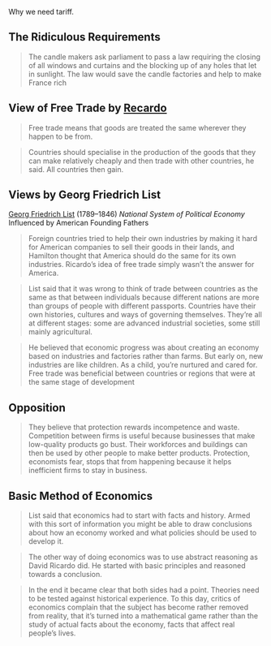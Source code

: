 Why we need tariff.
## The Ridiculous Requirements
>The candle makers ask parliament to pass a law requiring the closing of all windows and curtains and the blocking up of any holes that let in sunlight. The law would save the candle factories and help to make France rich

## View of Free Trade by [Recardo](https://en.wikipedia.org/wiki/David_Ricardo)
> Free trade means that goods are treated the same wherever they happen to be from.

>Countries should specialise in the production of the goods that they can make relatively cheaply and then trade with other countries, he said. All countries then gain.

## Views by Georg Friedrich List
[Georg Friedrich List](https://en.wikipedia.org/wiki/Friedrich_List) (1789–1846)
_National System of Political Economy_
Influenced by American Founding Fathers
>Foreign countries tried to help their own industries by making it hard for American companies to sell their goods in their lands, and Hamilton thought that America should do the same for its own industries. Ricardo’s idea of free trade simply wasn’t the answer for America.

>List said that it was wrong to think of trade between countries as the same as that between individuals because different nations are more than groups of people with different passports. Countries have their own histories, cultures and ways of governing themselves. They’re all at different stages: some are advanced industrial societies, some still mainly agricultural.

>He believed that economic progress was about creating an economy based on industries and factories rather than farms. But early on, new industries are like children. As a child, you’re nurtured and cared for. Free trade was beneficial between countries or regions that were at the same stage of development

## Opposition
>They believe that protection rewards incompetence and waste. Competition between firms is useful because businesses that make low-quality products go bust. Their workforces and buildings can then be used by other people to make better products. Protection, economists fear, stops that from happening because it helps inefficient firms to stay in business.

## Basic Method of Economics
>List said that economics had to start with facts and history. Armed with this sort of information you might be able to draw conclusions about how an economy worked and what policies should be used to develop it. 

> The other way of doing economics was to use abstract reasoning as David Ricardo did. He started with basic principles and reasoned towards a conclusion.

>In the end it became clear that both sides had a point. Theories need to be tested against historical experience. To this day, critics of economics complain that the subject has become rather removed from reality, that it’s turned into a mathematical game rather than the study of actual facts about the economy, facts that affect real people’s lives.
